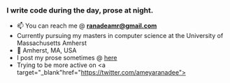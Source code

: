 <h3 align="left">I write code during the day, prose at night.</h3>

- 📫 You can reach me @ **ranadeamr@gmail.com**
- Currently pursuing my masters in computer science at the University of Massachusetts Amherst 
- 📍 Amherst, MA, USA
- I post my prose sometimes @ <a target="_blank" href="https://www.instagram.com/ameyaranadee/"> here </a>
- Trying to be more active on <a target="_blank"href="https://twitter.com/ameyaranadee"> </a>
